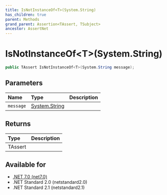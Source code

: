 ```yaml
---
title: IsNotInstanceOf<T>(System.String)
has_children: true
parent: Methods
grand_parent: Assertion<TAssert, TSubject>
ancestor: AssertNet
---
```

# IsNotInstanceOf&lt;T&gt;(System.String)

```csharp
public TAssert IsNotInstanceOf<T>(System.String message);
```

## Parameters
|Name|Type|Description|
|:-|:-|:-|
|`message`|[System.String](https://learn.microsoft.com/en-us/dotnet/api/system.string)||

## Returns
|Type|Description|
|:-|:-|
|TAssert||

## Available for
- [.NET 7.0 (net7.0)](https://versionsof.net/core/7.0/)
- .NET Standard 2.0 (netstandard2.0)
- .NET Standard 2.1 (netstandard2.1)
